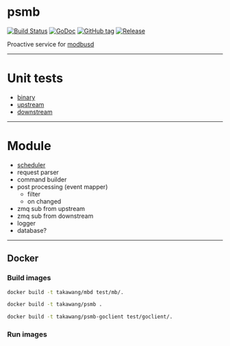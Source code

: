 # psmb
[![Build Status](https://travis-ci.org/taka-wang/psmb.svg?branch=dev)](https://travis-ci.org/taka-wang/psmb)
[![GoDoc](https://godoc.org/github.com/taka-wang/psmb?status.svg)](http://godoc.org/github.com/taka-wang/psmb)
[![GitHub tag](https://img.shields.io/github/tag/taka-wang/psmb.svg)](https://github.com/taka-wang/psmb/tags) 
[![Release](https://img.shields.io/github/release/taka-wang/psmb.svg)](https://github.com/taka-wang/psmb/releases/latest)


Proactive service for [modbusd](https://github.com/taka-wang/modbusd)

---

# Unit tests

- [binary](binary_test.go)
- [upstream](upstream_test.go)
- [downstream](downstream_test.go)

---

# Module
- [scheduler](https://github.com/taka-wang/gocron)
- request parser
- command builder
- post processing (event mapper)
    - filter
    - on changed
- zmq sub from upstream
- zmq sub from downstream
- logger
- database?

---
## Docker 

### Build images
```bash
docker build -t takawang/mbd test/mb/.

docker build -t takawang/psmb .

docker build -t takawang/psmb-goclient test/goclient/.

```

### Run images
```bash
```

